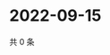 # 2022-09-15

共 0 条

<!-- BEGIN WEIBO -->
<!-- 最后更新时间 Thu Sep 15 2022 22:24:02 GMT+0800 (China Standard Time) -->

<!-- END WEIBO -->
